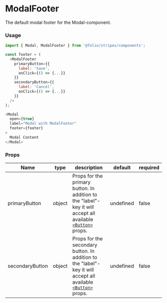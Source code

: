 # ModalFooter
The default modal footer for the Modal-component.

### Usage
```js
import { Modal, ModalFooter } from '@folio/stripes/components';

const footer = (
  <ModalFooter
    primaryButton={{
      label: 'Save',
      onClick={() => {...}}
    }}
    secondaryButton={{
      label: 'Cancel',
      onClick={() => {...}}
    }}
  />
);

<Modal
  open={true}
  label="Modal with ModalFooter"
  footer={footer}
>
  Modal Content
</Modal>
```

### Props
Name | type | description | default | required
--- | --- | --- | --- | ---
primaryButton | object | Props for the primary button. In addition to the "label"-key it will accept all available [`<Button>`](/?selectedKind=Button) props. | undefined | false
secondaryButton | object | Props for the secondary button. In addition to the "label"-key it will accept all available [`<Button>`](/?selectedKind=Button) props. | undefined | false
